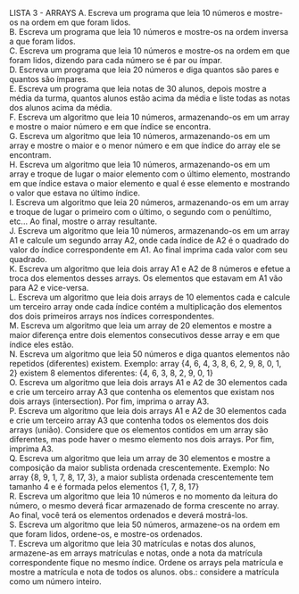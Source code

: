 LISTA 3 - ARRAYS
A. Escreva um programa que leia 10 números e mostre-os na ordem em que foram lidos.  
B. Escreva um programa que leia 10 números e mostre-os na ordem inversa a que foram lidos.  
C. Escreva um programa que leia 10 números e mostre-os na ordem em que foram lidos, dizendo para cada número se é par ou ímpar.  
D. Escreva um programa que leia 20 números e diga quantos são pares e quantos são ímpares.  
E. Escreva um programa que leia notas de 30 alunos, depois mostre a média da turma, quantos alunos estão acima da média e liste todas as notas dos alunos acima da média.  
F. Escreva um algoritmo que leia 10 números, armazenando-os em um array e mostre o maior número e em que índice se encontra.  
G. Escreva um algoritmo que leia 10 números, armazenando-os em um array e mostre o maior e o menor número e em que índice do array ele se encontram.  
H. Escreva um algoritmo que leia 10 números, armazenando-os em um array e troque de lugar o maior elemento com o último elemento, mostrando em que índice estava o maior elemento e qual é esse elemento e mostrando o valor que estava no último índice.  
I. Escreva um algoritmo que leia 20 números, armazenando-os em um array e troque de lugar o primeiro com o último, o segundo com o penúltimo, etc... Ao final, mostre o array resultante.  
J. Escreva um algoritmo que leia 10 números, armazenando-os em um array A1 e calcule um segundo array A2, onde cada índice de A2 é o quadrado do valor do índice correspondente em A1. Ao final imprima cada valor com seu quadrado.  
K. Escreva um algoritmo que leia dois array A1 e A2 de 8 números e efetue a troca dos elementos desses arrays. Os elementos que estavam em A1 vão para A2 e vice-versa.  
L. Escreva um algoritmo que leia dois arrays de 10 elementos cada e calcule um terceiro array onde cada índice contém a multiplicação dos elementos dos dois primeiros arrays nos índices correspondentes.  
M. Escreva um algoritmo que leia um array de 20 elementos e mostre a maior diferença entre dois elementos consecutivos desse array e em que índice eles estão.  
N. Escreva um algoritmo que leia 50 números e diga quantos elementos não repetidos (diferentes) existem. Exemplo: array {4, 6, 4, 3, 8, 6, 2, 9, 8, 0, 1, 2} existem 8 elementos diferentes: {4, 6, 3, 8, 2, 9, 0, 1}  
O. Escreva um algoritmo que leia dois arrays A1 e A2 de 30 elementos cada e crie um terceiro array A3 que contenha os elementos que existam nos dois arrays (intersection). Por fim, imprima o array A3.  
P. Escreva um algoritmo que leia dois arrays A1 e A2 de 30 elementos cada e crie um terceiro array A3 que contenha todos os elementos dos dois arrays (união). Considere que os elementos contidos em um array são diferentes, mas pode haver o mesmo elemento nos dois arrays. Por fim, imprima A3.  
Q. Escreva um algoritmo que leia um array de 30 elementos e mostre a composição da maior sublista ordenada crescentemente. Exemplo: No array {8, 9, 1, 7, 8, 17, 3}, a maior sublista ordenada crescentemente tem tamanho 4 e é formada pelos elementos {1, 7, 8, 17}  
R. Escreva um algoritmo que leia 10 números e no momento da leitura do número, o mesmo deverá ficar armazenado de forma crescente no array. Ao final, você terá os elementos ordenados e deverá mostrá-los.  
S. Escreva um algoritmo que leia 50 números, armazene-os na ordem em que foram lidos, ordene-os, e mostre-os ordenados.  
T. Escreva um algoritmo que leia 30 matrículas e notas dos alunos, armazene-as em arrays matrículas e notas, onde a nota da matrícula correspondente fique no mesmo índice. Ordene os arrays pela matrícula e mostre a matrícula e nota de todos os alunos. obs.: considere a matrícula como um número inteiro.